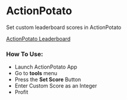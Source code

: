# ActionPotato

Set custom leaderboard scores in ActionPotato

[ActionPotato Leaderboard](http://www.sunflat.net/iphone/ranking/showRanking?gid=1014&lid=1&rankingType=2&offset=0)

### How To Use:
- Launch ActionPotato App
- Go to **tools** menu
- Press the **Set Score** Button
- Enter Custom Score as an Integer
- Profit
